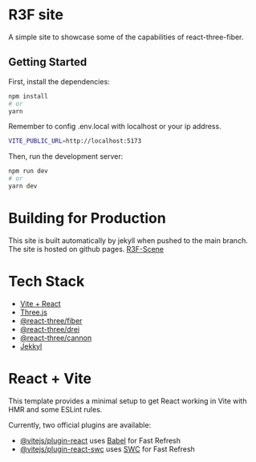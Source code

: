# R3F site
A simple site to showcase some of the capabilities of react-three-fiber.

## Getting Started

First, install the dependencies:

```bash
npm install
# or
yarn
```

Remember to config .env.local with localhost or your ip address.

```bash
VITE_PUBLIC_URL=http://localhost:5173
```

Then, run the development server:

```bash
npm run dev
# or
yarn dev
```

# Building for Production
This site is built automatically by jekyll when pushed to the main branch. The site is hosted on github pages. [R3F-Scene](https://junmaxwell.github.io/r3f-scene/)

# Tech Stack
- [Vite + React](https://vitejs.dev)
- [Three.js](https://threejs.org)
- [@react-three/fiber](https://github.com/pmndrs/react-three-fiber)
- [@react-three/drei](https://github.com/pmndrs/drei)
- [@react-three/cannon](https://github.com/pmndrs/use-cannon)
- [Jekkyl](https://jekyllrb.com)

# React + Vite

This template provides a minimal setup to get React working in Vite with HMR and some ESLint rules.

Currently, two official plugins are available:

- [@vitejs/plugin-react](https://github.com/vitejs/vite-plugin-react/blob/main/packages/plugin-react/README.md) uses [Babel](https://babeljs.io/) for Fast Refresh
- [@vitejs/plugin-react-swc](https://github.com/vitejs/vite-plugin-react-swc) uses [SWC](https://swc.rs/) for Fast Refresh
